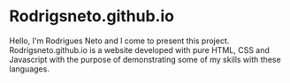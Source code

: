 # Rodrigsneto.github.io

Hello, I'm Rodrigues Neto and I come to present this project.
Rodrigsneto.github.io is a website developed with pure HTML, CSS and Javascript with the purpose of demonstrating some of my skills with these languages.